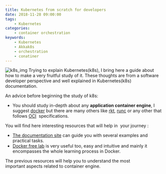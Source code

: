 ```yaml
---
title: Kubernetes from scratch for developers
date: 2018-11-28 09:00:00
tags:
    - Kubernetes
categories:
    - container orchestration 
keywords:
    - Kubernetes
    - Akkak8s
    - orchestration
    - conatiner
---
```


![k8s_img](/mojitoverde/images/k8s.png#floatleft)
Trying to explain Kubernetes(k8s), I bring here a guide about how to make a very fruitful study of it. These thoughts are from a software developer perspective and well explained in Kubernetes(k8s) documentation.

An advice before beginning the study of k8s: 
* You should study in-depth about any **application container engine**, I suggest [docker](https://docs.docker.com/) but there are many others like [rkt](https://coreos.com/rkt/), [runc](https://github.com/opencontainers/runc) or any other that follows [OCI](https://www.opencontainers.org/)  specifications.

You will find here interesting resources that will help in  your journey : 
* [The documentation site](https://docs.docker.com/get-started/#containers-and-virtual-machines) can guide you with several examples and practical tasks.  
* [Docker free lab](https://training.play-with-docker.com/) is very useful too, easy and intuitive and mainly it encompasses the whole learning process in Docker. 

The previous resources will help you to understand the most important aspects related to container engine. 



